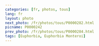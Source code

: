 ```yaml
---
categories: [fr, photos, tous]
lang: fr
layout: photo
next_photo: /fr/photos/tous/P0000282.html
picname: P0000242
prev_photo: /fr/photos/tous/P0000284.html
tags: [Euphorbia, Euphorbia Monteroi]
---
```

